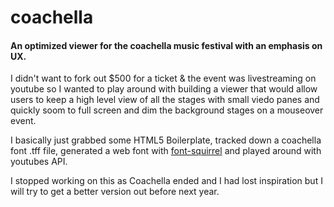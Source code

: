# coachella
#### An optimized viewer for the coachella music festival with an emphasis on UX.

I didn't want to fork out $500 for a ticket & the event was livestreaming on youtube so I wanted to play around with building a viewer that
would allow users to keep a high level view of all the stages with small viedo panes and quickly soom to full screen and dim the background 
stages on a mouseover event.

I basically just grabbed some HTML5 Boilerplate, tracked down a coachella font .tff file, generated a web font with [font-squirrel](https://www.fontsquirrel.com/tools/webfont-generator)
and played around with youtubes API.

I stopped working on this as Coachella ended and I had lost inspiration but I will try to get a better version out before next year.
